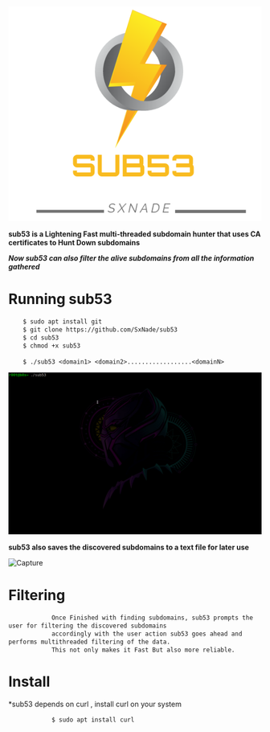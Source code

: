 ![Capture](https://github.com/SxNade/sub53/blob/main/sub53.png)


**sub53 is a Lightening Fast multi-threaded subdomain hunter that uses  CA certificates to Hunt Down subdomains**

***Now sub53 can also filter the alive subdomains from all the information gathered***

# Running sub53

        $ sudo apt install git
        $ git clone https://github.com/SxNade/sub53
        $ cd sub53
        $ chmod +x sub53
        
        $ ./sub53 <domain1> <domain2>..................<domainN>

![Capture](https://github.com/SxNade/sub53/blob/main/sub53.gif)
    
**sub53 also saves the discovered subdomains to a text file for later use**

![Capture](https://github.com/SxNade/SxNade.github.io/blob/main/sub53fl.gif)

# Filtering
                Once Finished with finding subdomains, sub53 prompts the user for filtering the discovered subdomains
                accordingly with the user action sub53 goes ahead and performs multithreaded filtering of the data.
                This not only makes it Fast But also more reliable.
# Install

*sub53 depends on curl , install curl on your system

                $ sudo apt install curl

